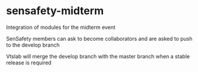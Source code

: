 sensafety-midterm
=================

Integration of modules for the midterm event

SenSafety members can ask to become collaborators and are asked to push to the develop branch


Vtslab will merge the develop branch with the master branch when a stable release is required

